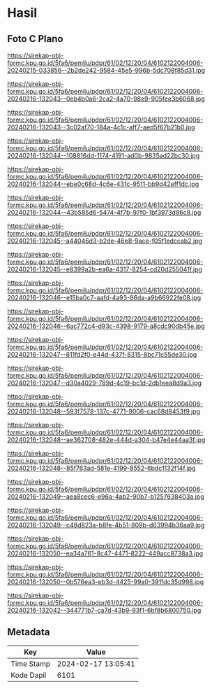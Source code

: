 # Hasil

## Foto C Plano

https://sirekap-obj-formc.kpu.go.id/5fa6/pemilu/pdpr/61/02/12/20/04/6102122004006-20240215-033856--2b2de242-9584-45e5-996b-5dc708f85d31.jpg

https://sirekap-obj-formc.kpu.go.id/5fa6/pemilu/pdpr/61/02/12/20/04/6102122004006-20240216-132043--0eb4b0a6-2ca2-4a70-98e9-905fee3b6068.jpg

https://sirekap-obj-formc.kpu.go.id/5fa6/pemilu/pdpr/61/02/12/20/04/6102122004006-20240216-132043--3c02af70-184a-4c1c-aff7-aed5f67b21b0.jpg

https://sirekap-obj-formc.kpu.go.id/5fa6/pemilu/pdpr/61/02/12/20/04/6102122004006-20240216-132044--108816dd-1174-4191-ad0b-9835ad22bc30.jpg

https://sirekap-obj-formc.kpu.go.id/5fa6/pemilu/pdpr/61/02/12/20/04/6102122004006-20240216-132044--ebe0c68d-4c6e-431c-9511-bb9d42eff1dc.jpg

https://sirekap-obj-formc.kpu.go.id/5fa6/pemilu/pdpr/61/02/12/20/04/6102122004006-20240216-132044--43b585d6-5474-4f7b-97f0-1bf3973d86c8.jpg

https://sirekap-obj-formc.kpu.go.id/5fa6/pemilu/pdpr/61/02/12/20/04/6102122004006-20240216-132045--a44046d3-b2de-46e8-9ace-f05f1edccab2.jpg

https://sirekap-obj-formc.kpu.go.id/5fa6/pemilu/pdpr/61/02/12/20/04/6102122004006-20240216-132045--e8399a2b-ea6a-4317-8254-cd20d255041f.jpg

https://sirekap-obj-formc.kpu.go.id/5fa6/pemilu/pdpr/61/02/12/20/04/6102122004006-20240216-132046--e15ba0c7-aafd-4a93-86da-a9b66922fe08.jpg

https://sirekap-obj-formc.kpu.go.id/5fa6/pemilu/pdpr/61/02/12/20/04/6102122004006-20240216-132046--6ac772c4-d93c-4398-9179-a8cdc90db45e.jpg

https://sirekap-obj-formc.kpu.go.id/5fa6/pemilu/pdpr/61/02/12/20/04/6102122004006-20240216-132047--811fd2f0-e44d-437f-8315-8bc71c55de30.jpg

https://sirekap-obj-formc.kpu.go.id/5fa6/pemilu/pdpr/61/02/12/20/04/6102122004006-20240216-132047--d30a4029-789d-4c19-bc1d-2db1eea8d9a3.jpg

https://sirekap-obj-formc.kpu.go.id/5fa6/pemilu/pdpr/61/02/12/20/04/6102122004006-20240216-132048--593f7578-137c-4771-9006-cac68d8453f9.jpg

https://sirekap-obj-formc.kpu.go.id/5fa6/pemilu/pdpr/61/02/12/20/04/6102122004006-20240216-132048--ae362708-482e-444d-a304-b47e4e44aa3f.jpg

https://sirekap-obj-formc.kpu.go.id/5fa6/pemilu/pdpr/61/02/12/20/04/6102122004006-20240216-132048--85f763ad-581e-4199-8552-6bdc1132f14f.jpg

https://sirekap-obj-formc.kpu.go.id/5fa6/pemilu/pdpr/61/02/12/20/04/6102122004006-20240216-132049--aea8cec6-e96a-4ab2-90b7-b1257638403a.jpg

https://sirekap-obj-formc.kpu.go.id/5fa6/pemilu/pdpr/61/02/12/20/04/6102122004006-20240216-132049--c48d823a-b8fe-4b51-809b-d63994b36aa9.jpg

https://sirekap-obj-formc.kpu.go.id/5fa6/pemilu/pdpr/61/02/12/20/04/6102122004006-20240216-132050--ea34a761-8c47-4471-8222-449acc8738a3.jpg

https://sirekap-obj-formc.kpu.go.id/5fa6/pemilu/pdpr/61/02/12/20/04/6102122004006-20240216-132050--0b576ea3-eb3d-4425-99a0-391fdc35d998.jpg

https://sirekap-obj-formc.kpu.go.id/5fa6/pemilu/pdpr/61/02/12/20/04/6102122004006-20240216-132042--344771b7-ca7d-43b9-93f1-6bf8b6800750.jpg


## Metadata

| Key        | Value               |
| ---------- | ------------------- |
| Time Stamp | 2024-02-17 13:05:41 |
| Kode Dapil | 6101                |



